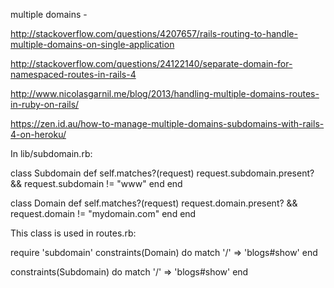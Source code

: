multiple domains -

http://stackoverflow.com/questions/4207657/rails-routing-to-handle-multiple-domains-on-single-application

http://stackoverflow.com/questions/24122140/separate-domain-for-namespaced-routes-in-rails-4

http://www.nicolasgarnil.me/blog/2013/handling-multiple-domains-routes-in-ruby-on-rails/

https://zen.id.au/how-to-manage-multiple-domains-subdomains-with-rails-4-on-heroku/

In lib/subdomain.rb:

class Subdomain
  def self.matches?(request)
    request.subdomain.present? && request.subdomain != "www"
  end
end

class Domain
  def self.matches?(request)
    request.domain.present? && request.domain != "mydomain.com"
  end
end


This class is used in routes.rb:

require 'subdomain'
constraints(Domain) do
  match '/' => 'blogs#show'
end

constraints(Subdomain) do
  match '/' => 'blogs#show'
end

